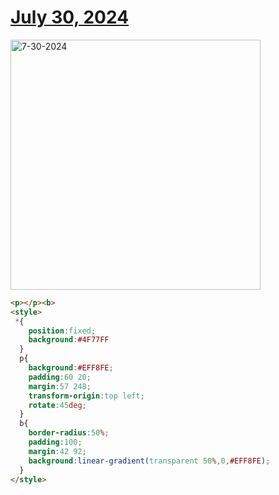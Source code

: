 # [July 30, 2024](https://cssbattle.dev/play/UDfgrSQFpIB9fOynmzP6)

<img src="https://firebasestorage.googleapis.com/v0/b/cssbattleapp.appspot.com/o/user%2Fummd3POvEDfFyeFvVdOMG3OOrwE2%2Ftargets%2Ftarget_TeKaEJq@2x.png?alt=media" width="400" alt="7-30-2024" />

```html
<p></p><b>
<style>
 *{
    position:fixed;
    background:#4F77FF
  }
  p{
    background:#EFF8FE;
    padding:60 20;
    margin:57 248;
    transform-origin:top left;
    rotate:45deg;
  }
  b{
    border-radius:50%;
    padding:100;
    margin:42 92;
    background:linear-gradient(transparent 50%,0,#EFF8FE);
  }
</style>
```
